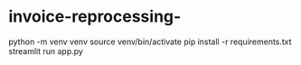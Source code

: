 ﻿# invoice-reprocessing-


python -m venv venv
source venv/bin/activate
pip install -r requirements.txt
streamlit run app.py
